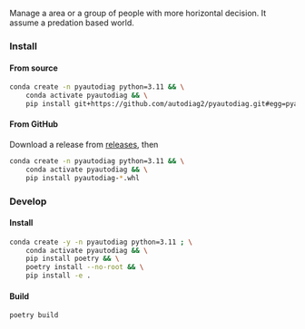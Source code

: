 Manage a area or a group of people with more horizontal decision.
It assume a predation based world.
### Install
#### From source
```bash
conda create -n pyautodiag python=3.11 && \
    conda activate pyautodiag && \
    pip install git+https://github.com/autodiag2/pyautodiag.git#egg=pyautodiag
```
#### From GitHub
Download a release from [releases](https://github.com/autodiag2/pyautodiag/releases), then
```bash
conda create -n pyautodiag python=3.11 && \
    conda activate pyautodiag && \
    pip install pyautodiag-*.whl
```

### Develop
#### Install
```bash
conda create -y -n pyautodiag python=3.11 ; \
    conda activate pyautodiag && \
    pip install poetry && \
    poetry install --no-root && \
    pip install -e .
```
#### Build
```bash
poetry build
```
